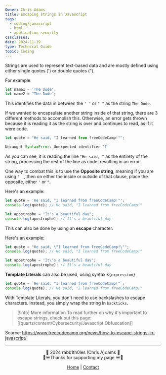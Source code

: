 ```yaml
---
Owner: Chris Adams
title: Escaping strings in Javascript
tags:
  - coding/javascript
  - html
  - application-security
cssclasses: 
date: 2024-11-19
type: Technical Guide
topic: Coding
---
```


Strings are used to represent text-based data and are mostly defined using either single quotes (') or double quotes (").

For example:
```javascript
let name1 = 'The Dude';
let name2 = "The Dude";
```

This identifies the data in between the `' '` or `" "` as the string `The Dude`.

If we wanted to encapsulate another string inside of that string, there are 3 different methods to accomplish this. Otherwise, an error gets thrown because it is reading it as the string is over and continues to read, as if it were code.

```javascript
let quote = "He said, "I learned from freeCodeCamp!"";

Uncaught SyntaxError: Unexpected identifier 'I'
```

As you can see, it is reading the line `"He said, "` as the entirety of the string, processing the rest of the line as code, resulting in an error.

One way to combat this is to use the **Opposite string**, meaning if you are using `' '`, then on either the inside or outside of that clause, place the opposite, either `'` or `"`.

Here's an example:
```javascript
let quote = 'He said, "I learned from freeCodeCamp!"';
console.log(quote); // He said, "I learned from freeCodeCamp!"

let apostrophe = "It's a beautiful day";
console.log(apostrophe); // It's a beautiful day
```

This can also be done by using an **escape** character.

Here's an example:
```javascript
let quote = "He said, \"I learned from freeCodeCamp!\"";
console.log(quote); // He said, "I learned from freeCodeCamp!"

let apostrophe = 'It\'s a beautiful day';
console.log(apostrophe); // It's a beautiful day
```

**Template Literals** can also be used, using syntax `${expression}`

```javascript
let quote = `He said, "I learned from freeCodeCamp!"`;
console.log(quote); // He said, "I learned from freeCodeCamp!"
```

With Template Literals, you don't need to use backslashes to escape characters. Instead, you simply wrap the string in `backticks`.


> [!info] More information
> To read further on why it's important to escape strings, check out this page: [[quartz/content/Cybersecurity/Javascript Obfuscation]]


<div class="neon-line"></div>

Source: https://www.freecodecamp.org/news/how-to-escape-strings-in-javascript/

---
<div style="text-align: center;">
	<div class="gradient-text">👾 2024 rabb1th0les (Chris A)dams 👾</div> 
	🌴☀Thanks for supporting my page ☀🌴
	<nav>
		<ul style="list-style: none; padding: 0;">
			<div style="text-align: center;">
				<li><a href="index.html">Home</a> | <a href="Contact.html">Contact</a></li>
			</div>
		</ul>
	</nav>	
</div>

